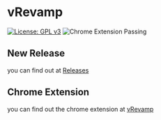 # vRevamp
[![License: GPL v3](https://img.shields.io/badge/License-GPLv3-blue.svg)](https://www.gnu.org/licenses/gpl-3.0) ![Chrome Extension Passing](https://img.shields.io/badge/Google%20Chrome-4285F4?style=for-the-badge&logo=GoogleChrome&logoColor=white)
## New Release 
you can find out at [Releases](https://github.com/sanjay7178/vRevamp/releases/)
## Chrome Extension
you can find out the chrome extension at [vRevamp](https://chrome.google.com/webstore/detail/vrevamp/jfmlhhjlkbliphgkmeingeacbijcilcl)
